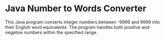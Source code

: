 # Java Number to Words Converter

This Java program converts integer numbers between -9999 and 9999 into their English word equivalents. The program handles both positive and negative numbers within the specified range.